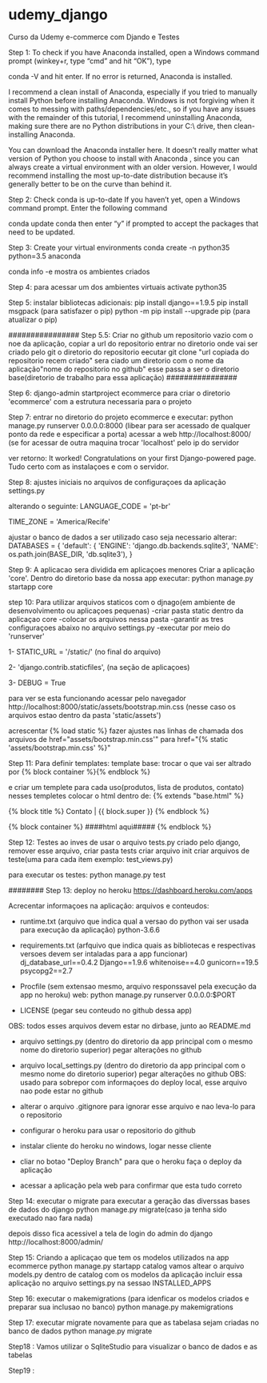 # udemy_django
Curso da Udemy e-commerce com Djando e Testes



Step 1:
To check if you have Anaconda installed, open a Windows command prompt (winkey+r, type “cmd” and hit “OK”), type

conda -V
and hit enter. If no error is returned, Anaconda is installed.

I recommend a clean install of Anaconda, especially if you tried to manually install Python before installing Anaconda. 
Windows is not forgiving when it comes to messing with paths/dependencies/etc., so if you have any issues with the remainder 
of this tutorial, I recommend uninstalling Anaconda, making sure there are no Python distributions in your 
C:\ drive, then clean-installing Anaconda.

You can download the Anaconda installer here. It doesn’t really matter what version of Python you choose to install 
with Anaconda , since you can always create a virtual environment with an older version. However, I would recommend 
installing the most up-to-date distribution because it’s generally better to be on the curve than behind it.


Step 2: Check conda is up-to-date
If you haven’t yet, open a Windows command prompt. Enter the following command

conda update conda
then enter “y” if prompted to accept the packages that need to be updated.


Step 3: Create your virtual environments
conda create -n python35 python=3.5 anaconda

conda info -e
mostra os ambientes criados


Step 4:
para acessar um dos ambientes virtuais
activate python35


Step 5:
instalar bibliotecas adicionais:
pip install django==1.9.5
pip install msgpack (para satisfazer o pip)
python -m pip install --upgrade pip (para atualizar o pip)

################
Step 5.5:
Criar no github um repositorio vazio com o noe da aplicação, copiar a url do repositorio
entrar no diretorio onde vai ser criado pelo git o diretorio do repositorio
eecutar git clone "url copiada do repositorio recem criado"
sera ciado um diretorio com o nome da aplicação"nome do repositorio no github"
esse passa a ser o diretorio base(diretorio de trabalho para essa aplicação)
################

Step 6:
django-admin startproject ecommerce
para criar o diretorio 'ecommerce' com a estrutura necessaria para o projeto


Step 7:
entrar no diretorio do projeto ecommerce e executar:
python manage.py runserver 0.0.0.0:8000 (libear para ser acessado de qualquer ponto da rede e especificar a porta)
acessar a web
http://localhost:8000/  (se for acessar de outra maquina trocar 'localhost' pelo ip do servidor

ver retorno:
It worked!
Congratulations on your first Django-powered page.
Tudo certo com as instalaçoes e com o servidor.


Step 8:
ajustes iniciais no arquivos de configuraçoes da aplicação
settings.py

alterando o seguinte:
LANGUAGE_CODE = 'pt-br'

TIME_ZONE = 'America/Recife'

ajustar o banco de dados a ser utilizado caso seja necessario alterar:
DATABASES = {
    'default': {
        'ENGINE': 'django.db.backends.sqlite3',
        'NAME': os.path.join(BASE_DIR, 'db.sqlite3'),
    }


Step 9:
A aplicacao sera dividida em aplicaçoes menores
Criar a aplicação 'core'. Dentro do diretorio base da nossa app executar:
python manage.py startapp core



step 10:
Para utilizar arquivos staticos com o djnago(em ambiente de desenvolvimento ou aplicaçoes pequenas)
-criar pasta static dentro da aplicaçao core
-colocar os arquivos nessa pasta
-garantir as tres configuraçoes abaixo no arquivo settings.py
-executar por meio do 'runserver'

1-
STATIC_URL = '/static/' (no final do arquivo)

2-
'django.contrib.staticfiles', (na seção de aplicaçoes)

3-
DEBUG = True

para ver se esta funcionando acessar pelo navegador
http://localhost:8000/static/assets/bootstrap.min.css (nesse caso os arquivos estao dentro da pasta 'static/assets')

acrescentar {% load static %}
fazer ajustes nas linhas de chamada dos arquivos
de
href="assets/bootstrap.min.css'"
para
href="{% static 'assets/bootstrap.min.css' %}"


Step 11:
Para definir templates:
template base:
trocar o que vai ser altrado por
{% block container %}{% endblock %}

e criar um templete para cada uso(produtos, lista de produtos, contato) nesses templetes colocar o html dentro de:
{% extends "base.html" %}

{% block title %}
    Contato | {{ block.super }}
{% endblock %}

{% block container %}
####html aqui#####
{% endblock %}

Step 12:
Testes
ao inves de usar o arquivo tests.py criado pelo django, 
   remover esse arquivo, 
   criar pasta tests
   criar arquivo init
   criar arquivos de teste(uma para cada item exemplo: test_views.py)

para executar os testes:
python manage.py test

########
Step 13:
deploy no heroku
https://dashboard.heroku.com/apps

Acrecentar informaçoes na aplicação:
arquivos e conteudos:

- runtime.txt (arquivo que indica qual a versao do python vai ser usada para execução da aplicação)
   python-3.6.6


- requirements.txt (arfquivo que indica quais as bibliotecas e respectivas versoes devem ser intaladas para a app funcionar)
dj_database_url==0.4.2
Django==1.9.6
whitenoise==4.0
gunicorn==19.5
psycopg2==2.7


- Procfile (sem extensao mesmo, arquivo responssavel pela execução da app no heroku)
web: python manage.py runserver 0.0.0.0:$PORT


- LICENSE (pegar seu conteudo no github dessa app)

OBS: todos esses arquivos devem estar no dirbase, junto ao README.md

- arquivo settings.py (dentro do diretorio da app principal com o mesmo nome do diretorio superior)
  pegar alterações no github


- arquivo local_settings.py (dentro do diretorio da app principal com o mesmo nome do diretorio superior)
  pegar alterações no github
OBS: usado para sobrepor com informaçoes do deploy local, esse arquivo nao pode estar no github


- alterar o arquivo .gitignore para ignorar esse arquivo e nao leva-lo para o repositorio


- configurar o heroku para usar o repositorio do github


- instalar cliente do heroku no windows, logar nesse cliente


- cliar no botao "Deploy Branch" para que o heroku faça o deploy da aplicação


- acessar a aplicação pela web para confirmar que esta tudo correto


Step 14:
executar o migrate para executar a geração das diverssas bases de dados do django
python manage.py migrate(caso ja tenha sido executado nao fara nada)

depois disso fica acessivel a tela de login do admin do django
http://localhost:8000/admin/


Step 15:
Criando a aplicaçao que tem os modelos utilizados na app ecommerce
python manage.py startapp catalog
vamos altear o arquivo models.py dentro de catalog com os modelos da aplicação
incluir essa aplicação no arquivo settings.py na sessao INSTALLED_APPS

Step 16:
executar o makemigrations (para idenficar os modelos criados e preparar sua inclusao no banco)
python manage.py makemigrations

Step 17:
executar migrate novamente para que as tabelasa sejam criadas no banco de dados
python manage.py migrate 


Step18 :
Vamos utilizar o SqliteStudio para visualizar o banco de dados e as tabelas


Step19 :

